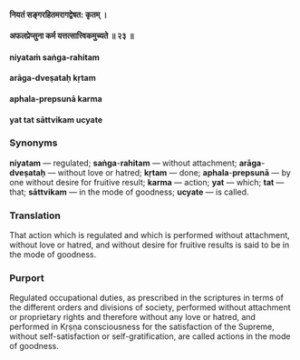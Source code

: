 #### नियतं सङ्गरहितमरागद्वेषत: कृतम् ।
#### अफलप्रेप्सुना कर्म यत्तत्सात्त्विकमुच्यते ॥ २३ ॥

#### niyataṁ saṅga-rahitam
#### arāga-dveṣataḥ kṛtam
#### aphala-prepsunā karma
#### yat tat sāttvikam ucyate

### Synonyms

**niyatam** — regulated; **saṅga**-**rahitam** — without attachment; **arāga**-**dveṣataḥ** — without love or hatred; **kṛtam** — done; **aphala**-**prepsunā** — by one without desire for fruitive result; **karma** — action; **yat** — which; **tat** — that; **sāttvikam** — in the mode of goodness; **ucyate** — is called.

### Translation

That action which is regulated and which is performed without attachment, without love or hatred, and without desire for fruitive results is said to be in the mode of goodness.

### Purport

Regulated occupational duties, as prescribed in the scriptures in terms of the different orders and divisions of society, performed without attachment or proprietary rights and therefore without any love or hatred, and performed in Kṛṣṇa consciousness for the satisfaction of the Supreme, without self-satisfaction or self-gratification, are called actions in the mode of goodness.